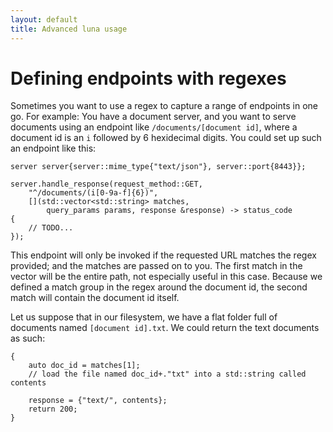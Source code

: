```yaml
---
layout: default
title: Advanced luna usage
---
```


# Defining endpoints with regexes

Sometimes you want to use a regex to capture a range of endpoints in one go. For example: You have a document server, and you want to serve documents using an endpoint like `/documents/[document id]`, where a document id is an `i` followed by 6 hexidecimal digits. You could set up such an endpoint like this:

    server server{server::mime_type{"text/json"}, server::port{8443}};

    server.handle_response(request_method::GET,
        "^/documents/(i[0-9a-f]{6})", 
        [](std::vector<std::string> matches,
            query_params params, response &response) -> status_code
    {
        // TODO...
    });

This endpoint will only be invoked if the requested URL matches the regex provided; and the matches are passed on to you. The first match in the vector will be the entire path, not especially useful in this case. Because we defined a match group in the regex around the document id, the second match will contain the document id itself.

Let us suppose that in our filesystem, we have a flat folder full of documents named `[document id].txt`. We could return the text documents as such:

    {
        auto doc_id = matches[1];
        // load the file named doc_id+."txt" into a std::string called contents

        response = {"text/", contents};
        return 200;
    }
